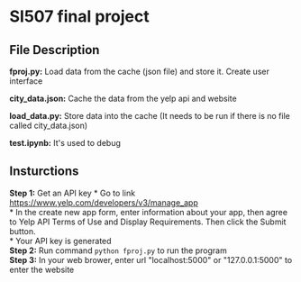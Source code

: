 # SI507 final project
## File Description
**fproj.py:** Load data from the cache (json file) and store it. Create user interface

**city_data.json:** Cache the data from the yelp api and website

**load_data.py:** Store data into the cache (It needs to be run if there is no file called city_data.json)

**test.ipynb:** It's used to debug

## Insturctions 
**Step 1:** Get an API key
    * Go to link https://www.yelp.com/developers/v3/manage_app  
    * In the create new app form, enter information about your app, then agree to Yelp API Terms of Use and Display Requirements. Then click the Submit button.  
    * Your API key is generated  
**Step 2:** Run command `python fproj.py` to run the program  
**Step 3:** In your web brower, enter url "localhost:5000" or "127.0.0.1:5000" to enter the website
